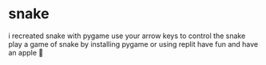 # snake
i recreated snake with pygame
use your arrow keys to control the snake
play a game of snake by installing pygame or using replit
have fun and have an apple 🍎
